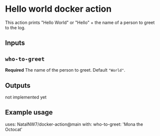 # Hello world docker action

This action prints "Hello World" or "Hello" + the name of a person to greet to the log.

## Inputs

## `who-to-greet`

**Required** The name of the person to greet. Default `"World"`.

## Outputs

not implemented yet

## Example usage

uses: NatalNW7/docker-action@main
with:
  who-to-greet: 'Mona the Octocat'
